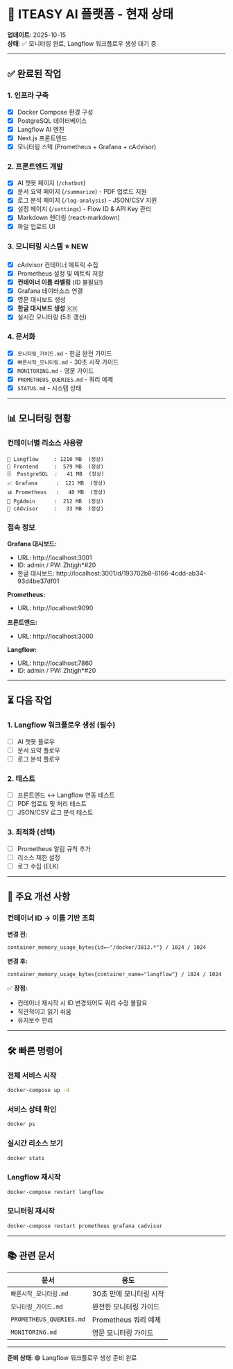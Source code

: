 # 📌 ITEASY AI 플랫폼 - 현재 상태

**업데이트**: 2025-10-15  
**상태**: ✅ 모니터링 완료, Langflow 워크플로우 생성 대기 중

---

## ✅ 완료된 작업

### 1. 인프라 구축
- [x] Docker Compose 환경 구성
- [x] PostgreSQL 데이터베이스
- [x] Langflow AI 엔진
- [x] Next.js 프론트엔드
- [x] 모니터링 스택 (Prometheus + Grafana + cAdvisor)

### 2. 프론트엔드 개발
- [x] AI 챗봇 페이지 (`/chatbot`)
- [x] 문서 요약 페이지 (`/summarize`) - PDF 업로드 지원
- [x] 로그 분석 페이지 (`/log-analysis`) - JSON/CSV 지원
- [x] 설정 페이지 (`/settings`) - Flow ID & API Key 관리
- [x] Markdown 렌더링 (react-markdown)
- [x] 파일 업로드 UI

### 3. 모니터링 시스템 ⭐ NEW
- [x] cAdvisor 컨테이너 메트릭 수집
- [x] Prometheus 설정 및 메트릭 저장
- [x] **컨테이너 이름 라벨링** (ID 불필요!)
- [x] Grafana 데이터소스 연결
- [x] 영문 대시보드 생성
- [x] **한글 대시보드 생성** 🇰🇷
- [x] 실시간 모니터링 (5초 갱신)

### 4. 문서화
- [x] `모니터링_가이드.md` - 한글 완전 가이드
- [x] `빠른시작_모니터링.md` - 30초 시작 가이드
- [x] `MONITORING.md` - 영문 가이드
- [x] `PROMETHEUS_QUERIES.md` - 쿼리 예제
- [x] `STATUS.md` - 시스템 상태

---

## 📊 모니터링 현황

### 컨테이너별 리소스 사용량
```
🚀 Langflow     : 1210 MB  (정상)
🎨 Frontend     :  579 MB  (정상)
🗄️  PostgreSQL  :   41 MB  (정상)
📈 Grafana      :  121 MB  (정상)
📊 Prometheus   :   40 MB  (정상)
🔧 PgAdmin      :  212 MB  (정상)
👀 cAdvisor     :   33 MB  (정상)
```

### 접속 정보

**Grafana 대시보드:**
- URL: http://localhost:3001
- ID: admin / PW: Zhtjgh*#20
- 한글 대시보드: http://localhost:3001/d/193702b8-6166-4cdd-ab34-93d4be37df01

**Prometheus:**
- URL: http://localhost:9090

**프론트엔드:**
- URL: http://localhost:3000

**Langflow:**
- URL: http://localhost:7860
- ID: admin / PW: Zhtjgh*#20

---

## ⏳ 다음 작업

### 1. Langflow 워크플로우 생성 (필수)
- [ ] AI 챗봇 플로우
- [ ] 문서 요약 플로우
- [ ] 로그 분석 플로우

### 2. 테스트
- [ ] 프론트엔드 ↔ Langflow 연동 테스트
- [ ] PDF 업로드 및 처리 테스트
- [ ] JSON/CSV 로그 분석 테스트

### 3. 최적화 (선택)
- [ ] Prometheus 알림 규칙 추가
- [ ] 리소스 제한 설정
- [ ] 로그 수집 (ELK)

---

## 🎯 주요 개선 사항

### 컨테이너 ID → 이름 기반 조회
**변경 전:**
```promql
container_memory_usage_bytes{id=~"/docker/3812.*"} / 1024 / 1024
```

**변경 후:**
```promql
container_memory_usage_bytes{container_name="langflow"} / 1024 / 1024
```

✅ **장점:**
- 컨테이너 재시작 시 ID 변경되어도 쿼리 수정 불필요
- 직관적이고 읽기 쉬움
- 유지보수 편리

---

## 🛠️ 빠른 명령어

### 전체 서비스 시작
```bash
docker-compose up -d
```

### 서비스 상태 확인
```bash
docker ps
```

### 실시간 리소스 보기
```bash
docker stats
```

### Langflow 재시작
```bash
docker-compose restart langflow
```

### 모니터링 재시작
```bash
docker-compose restart prometheus grafana cadvisor
```

---

## 📚 관련 문서

| 문서 | 용도 |
|------|------|
| `빠른시작_모니터링.md` | 30초 만에 모니터링 시작 |
| `모니터링_가이드.md` | 완전한 모니터링 가이드 |
| `PROMETHEUS_QUERIES.md` | Prometheus 쿼리 예제 |
| `MONITORING.md` | 영문 모니터링 가이드 |

---

**준비 상태**: 🟢 Langflow 워크플로우 생성 준비 완료
